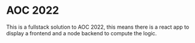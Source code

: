 # AOC 2022

This is a fullstack solution to AOC 2022, this means there is a react app to display a frontend and a node backend to compute the logic.